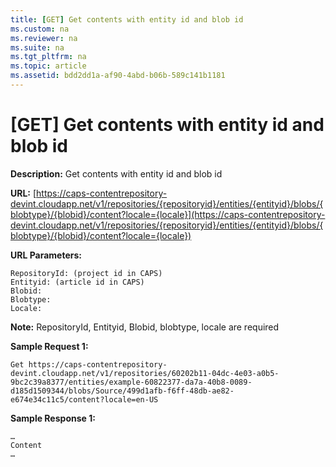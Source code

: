 ```yaml
---
title: [GET] Get contents with entity id and blob id
ms.custom: na
ms.reviewer: na
ms.suite: na
ms.tgt_pltfrm: na
ms.topic: article
ms.assetid: bdd2dd1a-af90-4abd-b06b-589c141b1181
---
```

# [GET] Get contents with entity id and blob id

**Description:** Get contents with entity id and blob id  

**URL:** [https://caps-contentrepository-devint.cloudapp.net/v1/repositories/{repositoryid}/entities/{entityid}/blobs/{blobtype}/{blobid}/content?locale={locale}](https://caps-contentrepository-devint.cloudapp.net/v1/repositories/{repositoryid}/entities/{entityid}/blobs/{blobtype}/{blobid}/content?locale={locale})  

**URL Parameters:**  

	RepositoryId: (project id in CAPS)  
	Entityid: (article id in CAPS)  
	Blobid:  
	Blobtype:  
	Locale:  

  
**Note:** RepositoryId, Entityid, Blobid, blobtype, locale are required  

  
**Sample Request 1:**  

	Get https://caps-contentrepository-devint.cloudapp.net/v1/repositories/60202b11-04dc-4e03-a0b5-9bc2c39a8377/entities/example-60822377-da7a-40b8-0089-d185d1509344/blobs/Source/499d1afb-f6ff-48db-ae82-e674e34c11c5/content?locale=en-US  

**Sample Response 1:** 

	…  
	Content  
	…  